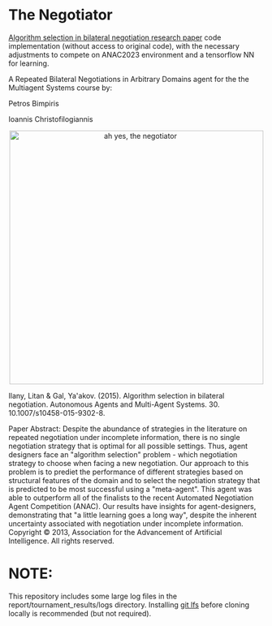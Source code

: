 # The Negotiator

[Algorithm selection in bilateral negotiation research paper](https://www.researchgate.net/publication/282496421_Algorithm_selection_in_bilateral_negotiation) code implementation (without access to original code), with the necessary adjustments to compete on ANAC2023 environment and a tensorflow NN for learning.

A Repeated Bilateral Negotiations in Arbitrary Domains agent for the the Multiagent Systems course by: 

Petros Bimpiris

Ioannis Christofilogiannis


<p align="center">
  <img src="https://github.com/petrosmp/the_negotiator/assets/43031419/243f99e3-1703-4318-8b77-02cefafde062" width="500" alt="ah yes, the negotiator">
</p>


Ilany, Litan & Gal, Ya'akov. (2015). Algorithm selection in bilateral negotiation. Autonomous Agents and Multi-Agent Systems. 30. 10.1007/s10458-015-9302-8. 

Paper Abstract: Despite the abundance of strategies in the literature on repeated negotiation under incomplete information, there is no single negotiation strategy that is optimal for all possible settings. 
Thus, agent designers face an "algorithm selection" problem - which negotiation strategy to choose when facing a new negotiation. Our approach to this problem is to prediet the performance of different strategies based on structural features of the domain and to select the negotiation strategy that is predicted to be most successful using a "meta-agent".
This agent was able to outperform all of the finalists to the recent Automated Negotiation Agent Competition (ANAC). 
Our results have insights for agent-designers, demonstrating that "a little learning goes a long way", despite the inherent uncertainty associated with negotiation under incomplete information. Copyright © 2013, Association for the Advancement of Artificial Intelligence. All rights reserved.

# NOTE:
This repository includes some large log files in the report/tournament_results/logs directory. Installing <a href="https://git-lfs.com/">git lfs</a> before cloning locally is recommended (but not required).
